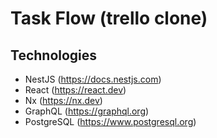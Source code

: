 # Task Flow (trello clone)

## Technologies
- NestJS (https://docs.nestjs.com)
- React (https://react.dev)
- Nx (https://nx.dev)
- GraphQL (https://graphql.org)
- PostgreSQL (https://www.postgresql.org)
